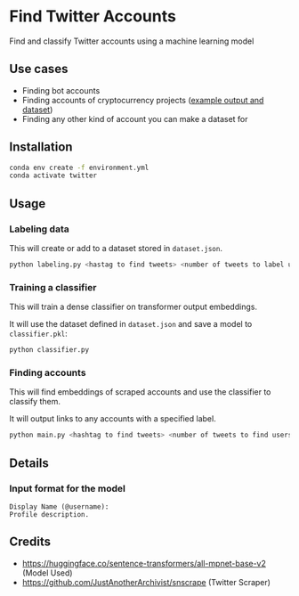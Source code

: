# Find Twitter Accounts
Find and classify Twitter accounts using a machine learning model

## Use cases

- Finding bot accounts
- Finding accounts of cryptocurrency projects ([example output and dataset](https://gist.github.com/tripplyons/eb5977dcf788ca408f4fe542daeb914e))
- Finding any other kind of account you can make a dataset for

## Installation

```bash
conda env create -f environment.yml
conda activate twitter
```

## Usage

### Labeling data

This will create or add to a dataset stored in `dataset.json`.

```bash
python labeling.py <hastag to find tweets> <number of tweets to label users>
```

### Training a classifier

This will train a dense classifier on transformer output embeddings.

It will use the dataset defined in `dataset.json` and save a model to `classifier.pkl`:

```bash
python classifier.py
```

### Finding accounts

This will find embeddings of scraped accounts and use the classifier to classify them.

It will output links to any accounts with a specified label.

```bash
python main.py <hashtag to find tweets> <number of tweets to find users> <label to search for>
```

## Details

### Input format for the model

```
Display Name (@username):
Profile description.
```

## Credits

- https://huggingface.co/sentence-transformers/all-mpnet-base-v2 (Model Used)
- https://github.com/JustAnotherArchivist/snscrape (Twitter Scraper)
